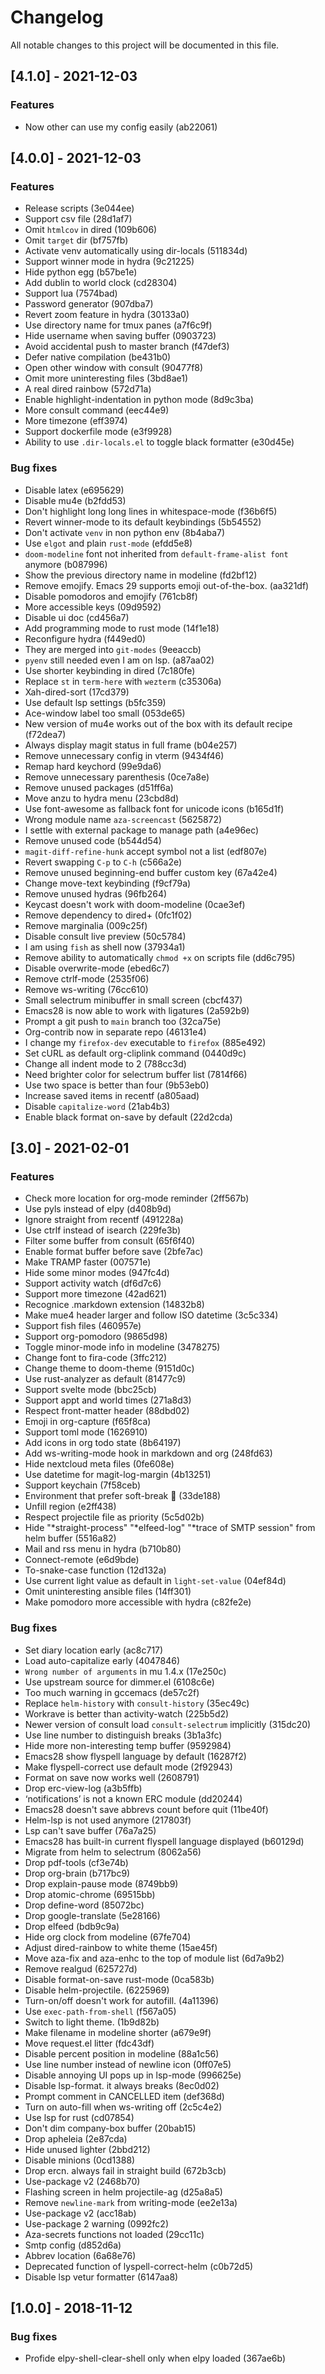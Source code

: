 # Changelog

All notable changes to this project will be documented in this file.

## [4.1.0] - 2021-12-03

### <!-- 0 -->Features

- Now other can use my config easily (ab22061)

## [4.0.0] - 2021-12-03

### <!-- 0 -->Features

- Release scripts (3e044ee)
- Support csv file (28d1af7)
- Omit `htmlcov` in dired (109b606)
- Omit `target` dir (bf757fb)
- Activate venv automatically using dir-locals (511834d)
- Support winner mode in hydra (9c21225)
- Hide python egg (b57be1e)
- Add dublin to world clock (cd28304)
- Support lua (7574bad)
- Password generator (907dba7)
- Revert zoom feature in hydra (30133a0)
- Use directory name for tmux panes (a7f6c9f)
- Hide username when saving buffer (0903723)
- Avoid accidental push to master branch (f47def3)
- Defer native compilation (be431b0)
- Open other window with consult (90477f8)
- Omit more uninteresting files (3bd8ae1)
- A real dired rainbow (572d71a)
- Enable highlight-indentation in python mode (8d9c3ba)
- More consult command (eec44e9)
- More timezone (eff3974)
- Support dockerfile mode (e3f9928)
- Ability to use `.dir-locals.el` to toggle black formatter (e30d45e)

### <!-- 1 -->Bug fixes

- Disable latex (e695629)
- Disable mu4e (b2fdd53)
- Don't highlight long long lines in whitespace-mode (f36b6f5)
- Revert winner-mode to its default keybindings (5b54552)
- Don't activate `venv` in non python env (8b4aba7)
- Use `elgot` and plain `rust-mode` (efdd5e8)
- `doom-modeline` font not inherited from `default-frame-alist font` anymore (b087996)
- Show the previous directory name in modeline (fd2bf12)
- Remove emojify. Emacs 29 supports emoji out-of-the-box. (aa321df)
- Disable pomodoros and emojify (761cb8f)
- More accessible keys (09d9592)
- Disable ui doc (cd456a7)
- Add programming mode to rust mode (14f1e18)
- Reconfigure hydra (f449ed0)
- They are merged into `git-modes` (9eeaccb)
- `pyenv` still needed even I am on lsp. (a87aa02)
- Use shorter keybinding in dired (7c180fe)
- Replace `st` in `term-here` with `wezterm` (c35306a)
- Xah-dired-sort (17cd379)
- Use default lsp settings (b5fc359)
- Ace-window label too small (053de65)
- New version of mu4e works out of the box with its default recipe (f72dea7)
- Always display magit status in full frame (b04e257)
- Remove unnecessary config in vterm (9434f46)
- Remap hard keychord (99e9da6)
- Remove unnecessary parenthesis (0ce7a8e)
- Remove unused packages (d51ff6a)
- Move anzu to hydra menu (23cbd8d)
- Use font-awesome as fallback font for unicode icons (b165d1f)
- Wrong module name `aza-screencast` (5625872)
- I settle with external package to manage path (a4e96ec)
- Remove unused code (b544d54)
- `magit-diff-refine-hunk` accept symbol not a list (edf807e)
- Revert swapping `C-p` to `C-h` (c566a2e)
- Remove unused beginning-end buffer custom key (67a42e4)
- Change move-text keybinding (f9cf79a)
- Remove unused hydras (96fb264)
- Keycast doesn't work with doom-modeline (0cae3ef)
- Remove dependency to dired+ (0fc1f02)
- Remove marginalia (009c25f)
- Disable consult live preview (50c5784)
- I am using `fish` as shell now (37934a1)
- Remove ability to automatically `chmod +x` on scripts file (dd6c795)
- Disable overwrite-mode (ebed6c7)
- Remove ctrlf-mode (2535f06)
- Remove ws-writing (76cc610)
- Small selectrum minibuffer in small screen (cbcf437)
- Emacs28 is now able to work with ligatures (2a592b9)
- Prompt a git push to `main` branch too (32ca75e)
- Org-contrib now in separate repo (46131e4)
- I change my `firefox-dev` executable to `firefox` (885e492)
- Set cURL as default org-cliplink command (0440d9c)
- Change all indent mode to 2 (788cc3d)
- Need brighter color for selectrum buffer list (7814f66)
- Use two space is better than four (9b53eb0)
- Increase saved items in recentf (a805aad)
- Disable `capitalize-word` (21ab4b3)
- Enable black format on-save by default (22d2cda)

## [3.0] - 2021-02-01

### <!-- 0 -->Features

- Check more location for org-mode reminder (2ff567b)
- Use pyls instead of elpy (d408b9d)
- Ignore straight from recentf (491228a)
- Use ctrlf instead of isearch (229fe3b)
- Filter some buffer from consult (65f6f40)
- Enable format buffer before save (2bfe7ac)
- Make TRAMP faster (007571e)
- Hide some minor modes (947fc4d)
- Support activity watch (df6d7c6)
- Support more timezone (42ad621)
- Recognice .markdown extension (14832b8)
- Make mue4 header larger and follow ISO datetime (3c5c334)
- Support fish files (460957e)
- Support org-pomodoro (9865d98)
- Toggle minor-mode info in modeline (3478275)
- Change font to fira-code (3ffc212)
- Change theme to doom-theme (9151d0c)
- Use rust-analyzer as default (81477c9)
- Support svelte mode (bbc25cb)
- Support appt and world times (271a8d3)
- Respect front-matter header (88dbd02)
- Emoji in org-capture (f65f8ca)
- Support toml mode (1626910)
- Add icons in org todo state (8b64197)
- Add ws-writing-mode hook in markdown and org (248fd63)
- Hide nextcloud meta files (0fe608e)
- Use datetime for magit-log-margin (4b13251)
- Support keychain (7f58ceb)
- Environment that prefer soft-break 🎉 (33de188)
- Unfill region (e2ff438)
- Respect projectile file as priority (5c5d02b)
- Hide "*straight-process" "*elfeed-log" "*trace of SMTP session" from helm buffer (5516a82)
- Mail and rss menu in hydra (b710b80)
- Connect-remote (e6d9bde)
- To-snake-case function (12d132a)
- Use current light value as default in `light-set-value` (04ef84d)
- Omit uninteresting ansible files (14ff301)
- Make pomodoro more accessible with hydra (c82fe2e)

### <!-- 1 -->Bug fixes

- Set diary location early (ac8c717)
- Load auto-capitalize early (4047846)
- `Wrong number of arguments` in mu 1.4.x (17e250c)
- Use upstream source for dimmer.el (6108c6e)
- Too much warning in gccemacs (de57c2f)
- Replace `helm-history` with `consult-history` (35ec49c)
- Workrave is better than activity-watch (225b5d2)
- Newer version of consult load `consult-selectrum` implicitly (315dc20)
- Use line number to distinguish breaks (3b1a3fc)
- Hide more non-interesting temp buffer (9592984)
- Emacs28 show flyspell language by default (16287f2)
- Make flyspell-correct use default mode (2f92943)
- Format on save now works well (2608791)
- Drop erc-view-log (a3b5ffb)
- ‘notifications’ is not a known ERC module (dd20244)
- Emacs28 doesn't save abbrevs count before quit (11be40f)
- Helm-lsp is not used anymore (217803f)
- Lsp can't save buffer (76a7a25)
- Emacs28 has built-in current flyspell language displayed (b60129d)
- Migrate from helm to selectrum (8062a56)
- Drop pdf-tools (cf3e74b)
- Drop org-brain (b717bc9)
- Drop explain-pause mode (8749bb9)
- Drop atomic-chrome (69515bb)
- Drop define-word (85072bc)
- Drop google-translate (5e28166)
- Drop elfeed (bdb9c9a)
- Hide org clock from modeline (67fe704)
- Adjust dired-rainbow to white theme (15ae45f)
- Move aza-fix and aza-enhc to the top of module list (6d7a9b2)
- Remove realgud (625727d)
- Disable format-on-save rust-mode (0ca583b)
- Disable helm-projectile. (6225969)
- Turn-on/off doesn't work for autofill. (4a11396)
- Use `exec-path-from-shell` (f567a05)
- Switch to light theme. (1b9d82b)
- Make filename in modeline shorter (a679e9f)
- Move request.el litter (fdc43df)
- Disable percent position in modeline (88a1c56)
- Use line number instead of newline icon (0ff07e5)
- Disable annoying UI pops up in lsp-mode (996625e)
- Disable lsp-format. it always breaks (8ec0d02)
- Prompt comment in CANCELLED item (def368d)
- Turn on auto-fill when ws-writing off (2c5c4e2)
- Use lsp for rust (cd07854)
- Don't dim company-box buffer (20bab15)
- Drop apheleia (2e87cda)
- Hide unused lighter (2bbd212)
- Disable minions (0cd1388)
- Drop ercn. always fail in straight build (672b3cb)
- Use-package v2 (2468b70)
- Flashing screen in helm projectile-ag (d25a8a5)
- Remove `newline-mark` from writing-mode (ee2e13a)
- Use-package v2 (acc18ab)
- Use-package 2 warning (0992fc2)
- Aza-secrets functions not loaded (29cc11c)
- Smtp config (d852d6a)
- Abbrev location (6a68e76)
- Deprecated function of lyspell-correct-helm (c0b72d5)
- Disable lsp vetur formatter (6147aa8)

## [1.0.0] - 2018-11-12

### <!-- 1 -->Bug fixes

- Profide elpy-shell-clear-shell only when elpy loaded (367ae6b)

